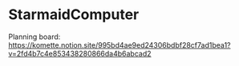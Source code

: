 # StarmaidComputer
Planning board:
https://komette.notion.site/995bd4ae9ed24306bdbf28cf7ad1bea1?v=2fd4b7c4e853438280866da4b6abcad2
